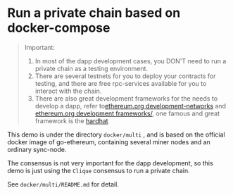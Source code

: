 # Run a private chain based on docker-compose

> Important:
>
> 1. In most of the dapp development cases, you DON'T need to run a private chain as a testing environment.
> 2. There are several testnets for you to deploy your contracts for testing, and there are free rpc-services available for you to interact with the chain.
> 3. There are also great development frameworks for the needs to develop a dapp, refer to[ethereum.org development-networks](https://ethereum.org/en/developers/docs/development-networks/) and [ethereum.org development frameworks/](https://ethereum.org/en/developers/docs/frameworks/), one famous and great framework is the [hardhat](https://hardhat.org/)

This demo is under the directory `docker/multi` , and is based on the official docker image of go-ethereum, containing several miner nodes and an ordinary sync-node.

The consensus is not very important for the dapp development, so this demo is just using the `Clique` consensus to run a private chain.

See `docker/multi/README.md` for detail.
